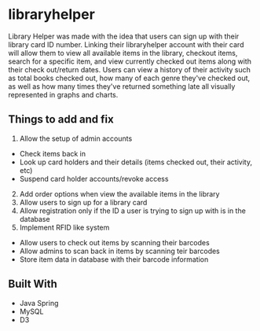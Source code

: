 # libraryhelper

Library Helper was made with the idea that users can sign up with their library card ID number. Linking their libraryhelper account with their card will allow them to view all available items in the library, checkout items, search for a specific item, and view currently checked out items along with their check out/return dates. Users can view a history of their activity such as total books checked out, how many of each genre they've checked out, as well as how many times they've returned something late all visually represented in graphs and charts.

## Things to add and fix

1. Allow the setup of admin accounts
  * Check items back in
  * Look up card holders and their details (items checked out, their activity, etc)
  * Suspend card holder accounts/revoke access
2. Add order options when view the available items in the library
3. Allow users to sign up for a library card
4. Allow registration only if the ID a user is trying to sign up with is in the database
5. Implement RFID like system
 * Allow users to check out items by scanning their barcodes
 * Allow admins to scan back in items by scanning teir barcodes
 * Store item data in database with their barcode information

## Built With

* Java Spring
* MySQL
* D3
